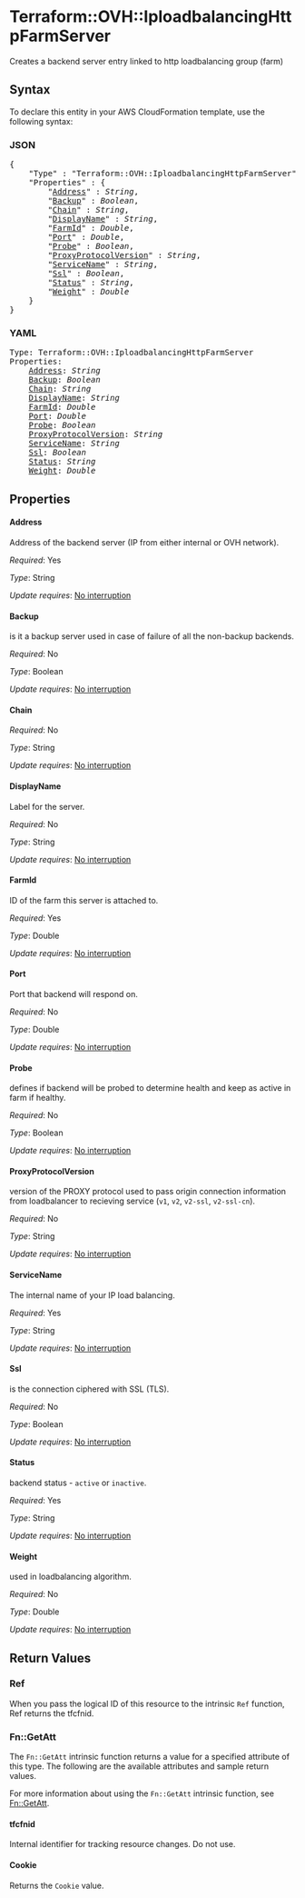 # Terraform::OVH::IploadbalancingHttpFarmServer

Creates a backend server entry linked to http loadbalancing group (farm)

## Syntax

To declare this entity in your AWS CloudFormation template, use the following syntax:

### JSON

<pre>
{
    "Type" : "Terraform::OVH::IploadbalancingHttpFarmServer",
    "Properties" : {
        "<a href="#address" title="Address">Address</a>" : <i>String</i>,
        "<a href="#backup" title="Backup">Backup</a>" : <i>Boolean</i>,
        "<a href="#chain" title="Chain">Chain</a>" : <i>String</i>,
        "<a href="#displayname" title="DisplayName">DisplayName</a>" : <i>String</i>,
        "<a href="#farmid" title="FarmId">FarmId</a>" : <i>Double</i>,
        "<a href="#port" title="Port">Port</a>" : <i>Double</i>,
        "<a href="#probe" title="Probe">Probe</a>" : <i>Boolean</i>,
        "<a href="#proxyprotocolversion" title="ProxyProtocolVersion">ProxyProtocolVersion</a>" : <i>String</i>,
        "<a href="#servicename" title="ServiceName">ServiceName</a>" : <i>String</i>,
        "<a href="#ssl" title="Ssl">Ssl</a>" : <i>Boolean</i>,
        "<a href="#status" title="Status">Status</a>" : <i>String</i>,
        "<a href="#weight" title="Weight">Weight</a>" : <i>Double</i>
    }
}
</pre>

### YAML

<pre>
Type: Terraform::OVH::IploadbalancingHttpFarmServer
Properties:
    <a href="#address" title="Address">Address</a>: <i>String</i>
    <a href="#backup" title="Backup">Backup</a>: <i>Boolean</i>
    <a href="#chain" title="Chain">Chain</a>: <i>String</i>
    <a href="#displayname" title="DisplayName">DisplayName</a>: <i>String</i>
    <a href="#farmid" title="FarmId">FarmId</a>: <i>Double</i>
    <a href="#port" title="Port">Port</a>: <i>Double</i>
    <a href="#probe" title="Probe">Probe</a>: <i>Boolean</i>
    <a href="#proxyprotocolversion" title="ProxyProtocolVersion">ProxyProtocolVersion</a>: <i>String</i>
    <a href="#servicename" title="ServiceName">ServiceName</a>: <i>String</i>
    <a href="#ssl" title="Ssl">Ssl</a>: <i>Boolean</i>
    <a href="#status" title="Status">Status</a>: <i>String</i>
    <a href="#weight" title="Weight">Weight</a>: <i>Double</i>
</pre>

## Properties

#### Address

Address of the backend server (IP from either internal or OVH network).

_Required_: Yes

_Type_: String

_Update requires_: [No interruption](https://docs.aws.amazon.com/AWSCloudFormation/latest/UserGuide/using-cfn-updating-stacks-update-behaviors.html#update-no-interrupt)

#### Backup

is it a backup server used in case of failure of all the non-backup backends.

_Required_: No

_Type_: Boolean

_Update requires_: [No interruption](https://docs.aws.amazon.com/AWSCloudFormation/latest/UserGuide/using-cfn-updating-stacks-update-behaviors.html#update-no-interrupt)

#### Chain

_Required_: No

_Type_: String

_Update requires_: [No interruption](https://docs.aws.amazon.com/AWSCloudFormation/latest/UserGuide/using-cfn-updating-stacks-update-behaviors.html#update-no-interrupt)

#### DisplayName

Label for the server.

_Required_: No

_Type_: String

_Update requires_: [No interruption](https://docs.aws.amazon.com/AWSCloudFormation/latest/UserGuide/using-cfn-updating-stacks-update-behaviors.html#update-no-interrupt)

#### FarmId

ID of the farm this server is attached to.

_Required_: Yes

_Type_: Double

_Update requires_: [No interruption](https://docs.aws.amazon.com/AWSCloudFormation/latest/UserGuide/using-cfn-updating-stacks-update-behaviors.html#update-no-interrupt)

#### Port

Port that backend will respond on.

_Required_: No

_Type_: Double

_Update requires_: [No interruption](https://docs.aws.amazon.com/AWSCloudFormation/latest/UserGuide/using-cfn-updating-stacks-update-behaviors.html#update-no-interrupt)

#### Probe

defines if backend will be probed to determine health and keep as active in farm if healthy.

_Required_: No

_Type_: Boolean

_Update requires_: [No interruption](https://docs.aws.amazon.com/AWSCloudFormation/latest/UserGuide/using-cfn-updating-stacks-update-behaviors.html#update-no-interrupt)

#### ProxyProtocolVersion

version of the PROXY protocol used to pass origin connection information from loadbalancer to recieving service (`v1`, `v2`, `v2-ssl`, `v2-ssl-cn`).

_Required_: No

_Type_: String

_Update requires_: [No interruption](https://docs.aws.amazon.com/AWSCloudFormation/latest/UserGuide/using-cfn-updating-stacks-update-behaviors.html#update-no-interrupt)

#### ServiceName

The internal name of your IP load balancing.

_Required_: Yes

_Type_: String

_Update requires_: [No interruption](https://docs.aws.amazon.com/AWSCloudFormation/latest/UserGuide/using-cfn-updating-stacks-update-behaviors.html#update-no-interrupt)

#### Ssl

is the connection ciphered with SSL (TLS).

_Required_: No

_Type_: Boolean

_Update requires_: [No interruption](https://docs.aws.amazon.com/AWSCloudFormation/latest/UserGuide/using-cfn-updating-stacks-update-behaviors.html#update-no-interrupt)

#### Status

backend status - `active` or `inactive`.

_Required_: Yes

_Type_: String

_Update requires_: [No interruption](https://docs.aws.amazon.com/AWSCloudFormation/latest/UserGuide/using-cfn-updating-stacks-update-behaviors.html#update-no-interrupt)

#### Weight

used in loadbalancing algorithm.

_Required_: No

_Type_: Double

_Update requires_: [No interruption](https://docs.aws.amazon.com/AWSCloudFormation/latest/UserGuide/using-cfn-updating-stacks-update-behaviors.html#update-no-interrupt)

## Return Values

### Ref

When you pass the logical ID of this resource to the intrinsic `Ref` function, Ref returns the tfcfnid.

### Fn::GetAtt

The `Fn::GetAtt` intrinsic function returns a value for a specified attribute of this type. The following are the available attributes and sample return values.

For more information about using the `Fn::GetAtt` intrinsic function, see [Fn::GetAtt](https://docs.aws.amazon.com/AWSCloudFormation/latest/UserGuide/intrinsic-function-reference-getatt.html).

#### tfcfnid

Internal identifier for tracking resource changes. Do not use.

#### Cookie

Returns the <code>Cookie</code> value.

